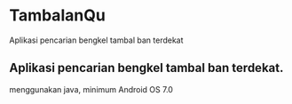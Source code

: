 # TambalanQu
Aplikasi pencarian bengkel tambal ban terdekat


## Aplikasi pencarian bengkel tambal ban terdekat.
menggunakan java, minimum Android OS 7.0
